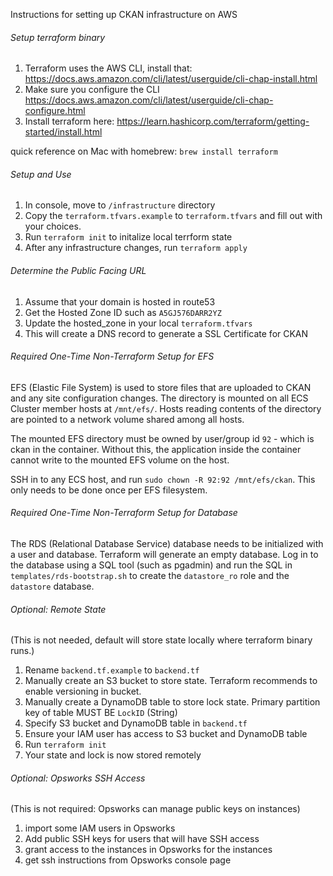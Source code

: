 Instructions for setting up CKAN infrastructure on AWS

###### Setup terraform binary
1. Terraform uses the AWS CLI, install that: https://docs.aws.amazon.com/cli/latest/userguide/cli-chap-install.html
1. Make sure you configure the CLI https://docs.aws.amazon.com/cli/latest/userguide/cli-chap-configure.html
1. Install terraform here: 
https://learn.hashicorp.com/terraform/getting-started/install.html

quick reference on Mac with homebrew: 
`brew install terraform`

###### Setup and Use
1. In console, move to `/infrastructure` directory
1. Copy the  `terraform.tfvars.example` to `terraform.tfvars` and fill out with your choices.
1. Run `terraform init` to initalize local terrform state
1. After any infrastructure changes, run `terraform apply`

###### Determine the Public Facing URL
1. Assume that your domain is hosted in route53
1. Get the Hosted Zone ID such as `A5GJ576DARR2YZ`
1. Update the hosted_zone in your local `terraform.tfvars` 
1. This will create a DNS record to generate a SSL Certificate for CKAN

###### Required One-Time Non-Terraform Setup for EFS
EFS (Elastic File System) is used to store files that are uploaded to CKAN and any site configuration changes. The directory is mounted on all ECS Cluster member hosts at `/mnt/efs/`. Hosts reading contents of the directory are pointed to a network volume shared among all hosts. 

The mounted EFS directory must be owned by user/group id `92` - which is ckan in the container. Without this, the application inside the container cannot write to the mounted EFS volume on the host.

SSH in to any ECS host, and run `sudo chown -R 92:92 /mnt/efs/ckan`. This only needs to be done once per EFS filesystem.

###### Required One-Time Non-Terraform Setup for Database
The RDS (Relational Database Service) database needs to be initialized with a user and database. Terraform will generate an empty database. Log in to the database using a SQL tool (such as pgadmin) and run the SQL in `templates/rds-bootstrap.sh` to create the `datastore_ro` role and the `datastore` database. 

###### Optional: Remote State
(This is not needed, default will store state locally where terraform binary runs.)

1. Rename `backend.tf.example` to `backend.tf`
1. Manually create an S3 bucket to store state. Terraform recommends to enable versioning in bucket.
1. Manually create a DynamoDB table to store lock state. Primary partition key of table MUST BE ``LockID`` (String)
1. Specify S3 bucket and DynamoDB table in `backend.tf` 
1. Ensure your IAM user has access to S3 bucket and DynamoDB table
1. Run `terraform init`
1. Your state and lock is now stored remotely

###### Optional: Opsworks SSH Access
(This is not required: Opsworks can manage public keys on instances)

1. import some IAM users in Opsworks
1. Add public SSH keys for users that will have SSH access
1. grant access to the instances in Opsworks for the instances
1. get ssh instructions from Opsworks console page